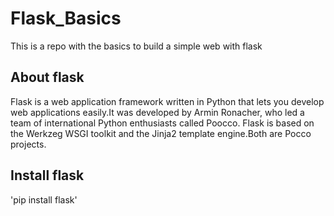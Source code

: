 # Flask_Basics

This is a repo with the basics to build a simple web with flask

## About flask

Flask is a web application framework written in Python that lets you develop web applications easily.It was developed by Armin Ronacher, who led a team of international Python enthusiasts called Poocco. Flask is based on the Werkzeg WSGI toolkit and the Jinja2 template engine.Both are Pocco projects.

## Install flask

'pip install flask'
